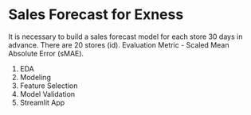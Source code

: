 # Sales Forecast for Exness
It is necessary to build a sales forecast model for each store 30 days in advance. There are 20 stores (id).
Evaluation Metric - Scaled Mean Absolute Error (sMAE).


1. EDA
2. Modeling
3. Feature Selection
4. Model Validation
5. Streamlit App